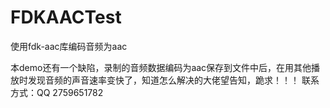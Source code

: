 # FDKAACTest
使用fdk-aac库编码音频为aac

本demo还有一个缺陷，录制的音频数据编码为aac保存到文件中后，在用其他播放时发现音频的声音速率变快了，知道怎么解决的大佬望告知，跪求！！！ 联系方式：QQ 2759651782
